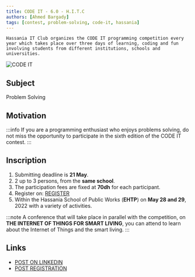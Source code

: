 ```yaml
---
title: CODE IT - 6.0 - H.I.T.C
authors: [Ahmed Bargady]
tags: [contest, problem-solving, code-it, hassania]
---
```


`Hassania IT Club organizes the CODE IT programming competition every year which takes place over three days of learning, coding and fun involving students from different institutions, schools and universities.`

![CODE IT](https://user-images.githubusercontent.com/88542574/166150541-815f57e9-50af-45ed-8ef6-0d8208ad36e0.png)

## Subject

Problem Solving

## Motivation

:::info
If you are a programming enthusiast who enjoys problems solving, do not miss the opportunity to participate in the sixth edition of the CODE IT contest.
:::

## Inscription

1. Submitting deadline is **21 May**.
2. 2 up to 3 persons, from the **same school**.
3. The participation fees are fixed at **70dh** for each participant.
4. Register on: [REGISTER](https://forms.gle/bxwi7swKeLboT6ks5)
5. Within the Hassania School of Public Works (**EHTP**) on **May 28 and 29**, 2022 with a variety of activities.

:::note
A conference that will take place in parallel with the competition, on **THE INTERNET OF THINGS FOR SMART LIVING**, you can attend to learn about the Internet of Things and the smart living.
:::

## Links

- [POST ON LINKEDIN](https://www.linkedin.com/events/codeit6-06924528821824094208/)
- [POST REGISTRATION](https://www.linkedin.com/posts/hassania-it-club_hassaniaabritabrclub-codeabritabr6-weabrmakeabritabrhappen-activity-6926295093062553600-CDcE?utm_source=linkedin_share&utm_medium=member_desktop_web)
